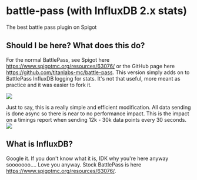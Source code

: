 # battle-pass (with InfluxDB 2.x stats)
The best battle pass plugin on Spigot

## Should I be here? What does this do?

For the normal BattlePass, see Spigot here https://www.spigotmc.org/resources/63076/ or the GitHub page here https://github.com/titanlabs-mc/battle-pass. This version simply adds on to BattlePass InfluxDB logging for stats. It's not that useful, more meant as practice and it was easier to fork it.

<img src="https://zak.pink/2020/07/False-Flounder-8463.jpg">

Just to say, this is a really simple and efficient modification. All data sending is done async so there is near to no performance impact. This is the impact on a timings report when sending 12k - 30k data points every 30 seconds.
<img src="https://zak.pink/2020/07/Rapid-Needletail-8464.jpg">

## What is InfluxDB?

Google it. If you don't know what it is, IDK why you're here anyway sooooooo.... Love you anyway. Stock BattlePass is here https://www.spigotmc.org/resources/63076/.

